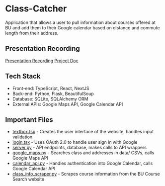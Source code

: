 # Class-Catcher
Application that allows a user to pull information about courses offered at BU and add them to their Google calendar based on distance and commute length from their address.
## Presentation Recording
[Presentation Recording](https://youtu.be/U-xNm0Z-5AQ)
[Project Doc](Project_Doc.pdf)

## Tech Stack
- Front-end: TypeScript, React, NextJS
- Back-end: Python, Flask, BeautifulSoup
- Database: SQLite, SQLAlchemy ORM
- External APIs: Google Maps API, Google Calendar API


## Important Files
- [textbox.tsx](class-catcher-frontend/src/app/textbox.tsx) - Creates the user interface of the website, handles input validation
- [login.tsx](class-catcher-frontend/src/app/login.tsx) - Uses OAuth 2.0 to handle user sign in with Google
- [server.py](class-catcher-backend/server.py) - API endpoints, database, makes calls to API wrappers
- [google_maps.py](class-catcher-backend/google_maps.py) - Searches class and addresses in data/ CSVs, calls Google Maps API
- [calendar_api.py](class-catcher-backend/calendar_api.py) - Handles authentication into Google Calendar, calls Google Calendar API
- [class_info_scraper.py](class-catcher-backend/class_info_scraper.py) - Scrapes course information from the BU Course Search website

